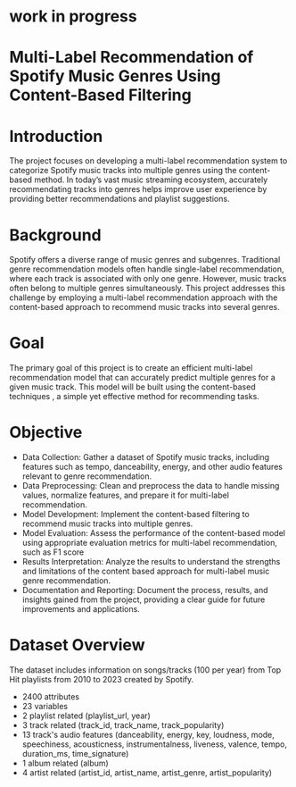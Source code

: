 # work in progress

# Multi-Label Recommendation of Spotify Music Genres Using Content-Based Filtering

# Introduction
The project focuses on developing a multi-label recommendation system to categorize Spotify music tracks into multiple genres using the content-based method. In today’s vast music streaming ecosystem, accurately recommendating tracks into genres helps improve user experience by providing better recommendations and playlist suggestions.

# Background
Spotify offers a diverse range of music genres and subgenres. Traditional genre recommendation models often handle single-label recommendation, where each track is associated with only one genre. However, music tracks often belong to multiple genres simultaneously. This project addresses this challenge by employing a multi-label recommendation approach with the content-based approach  to recommend music tracks into several genres.

# Goal
The primary goal of this project is to create an efficient multi-label recommendation model that can accurately predict multiple genres for a given music track. This model will be built using the content-based techniques , a simple yet effective method for recommending tasks.

# Objective
- Data Collection: Gather a dataset of Spotify music tracks, including features such as tempo, danceability, energy, and other audio features relevant to genre recommendation.
- Data Preprocessing: Clean and preprocess the data to handle missing values, normalize features, and prepare it for multi-label recommendation.
- Model Development: Implement the content-based filtering to recommend music tracks into multiple genres.
- Model Evaluation: Assess the performance of the content-based model using appropriate evaluation metrics for multi-label recommendation, such as F1 score
- Results Interpretation: Analyze the results to understand the strengths and limitations of the content based approach for multi-label music genre recommendation.
- Documentation and Reporting: Document the process, results, and insights gained from the project, providing a clear guide for future improvements and applications.

# Dataset Overview

The dataset includes information on songs/tracks (100 per year) from Top Hit playlists from 2010 to 2023 created by Spotify.

- 2400 attributes
- 23 variables
- 2 playlist related (playlist_url, year)
- 3 track related (track_id, track_name, track_popularity)
- 13 track's audio features (danceability, energy, key, loudness, mode, speechiness, acousticness, instrumentalness, liveness, valence, tempo, duration_ms, time_signature)
- 1 album related (album)
- 4 artist related (artist_id, artist_name, artist_genre, artist_popularity)
